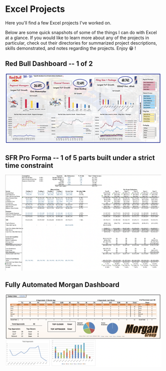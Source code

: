 # Excel Projects

Here you'll find a few Excel projects I've worked on. 

Below are some quick snapshots of some of the things I can do with Excel at a glance. If you would like to learn more about any of the projects in particular, check out their directories for summarized project descriptions, skills demonstrated, and notes regarding the projects. Enjoy :grin: !

## Red Bull Dashboard -- 1 of 2
![alt text](https://github.com/asilich123/Resume_Projects/blob/main/Excel/EXCEL:DASHBOARD%20-%20Red%20Bull/Dashboard%20Images/Dashboard%201.png?raw=true)

## SFR Pro Forma -- 1 of 5 parts built under a strict time constraint
![alt text](https://github.com/asilich123/Resume_Projects/blob/main/Excel/EXCEL:FINANCE%20-%20Santa%20Fe%20Ranch/Images/Pro%20Forma.png?raw=true)

## Fully Automated Morgan Dashboard
![alt text](https://github.com/asilich123/Resume_Projects/blob/main/Excel/EXCEL:AUTOMATION%20-%20Morgan/Images/Dashboard.png?raw=true)
